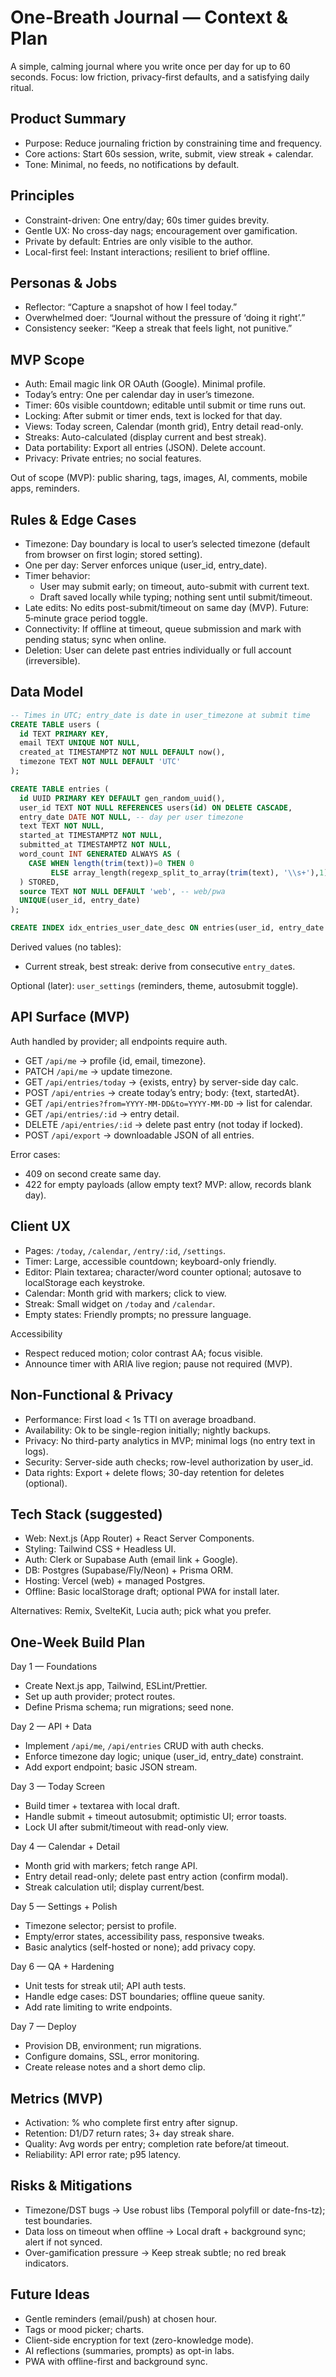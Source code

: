 # One‑Breath Journal — Context & Plan

A simple, calming journal where you write once per day for up to 60 seconds. Focus: low friction, privacy-first defaults, and a satisfying daily ritual.

## Product Summary
- Purpose: Reduce journaling friction by constraining time and frequency.
- Core actions: Start 60s session, write, submit, view streak + calendar.
- Tone: Minimal, no feeds, no notifications by default.

## Principles
- Constraint-driven: One entry/day; 60s timer guides brevity.
- Gentle UX: No cross-day nags; encouragement over gamification.
- Private by default: Entries are only visible to the author.
- Local-first feel: Instant interactions; resilient to brief offline.

## Personas & Jobs
- Reflector: “Capture a snapshot of how I feel today.”
- Overwhelmed doer: “Journal without the pressure of ‘doing it right’.”
- Consistency seeker: “Keep a streak that feels light, not punitive.”

## MVP Scope
- Auth: Email magic link OR OAuth (Google). Minimal profile.
- Today’s entry: One per calendar day in user’s timezone.
- Timer: 60s visible countdown; editable until submit or time runs out.
- Locking: After submit or timer ends, text is locked for that day.
- Views: Today screen, Calendar (month grid), Entry detail read-only.
- Streaks: Auto-calculated (display current and best streak).
- Data portability: Export all entries (JSON). Delete account.
- Privacy: Private entries; no social features.

Out of scope (MVP): public sharing, tags, images, AI, comments, mobile apps, reminders.

## Rules & Edge Cases
- Timezone: Day boundary is local to user’s selected timezone (default from browser on first login; stored setting).
- One per day: Server enforces unique (user_id, entry_date).
- Timer behavior:
  - User may submit early; on timeout, auto-submit with current text.
  - Draft saved locally while typing; nothing sent until submit/timeout.
- Late edits: No edits post-submit/timeout on same day (MVP). Future: 5‑minute grace period toggle.
- Connectivity: If offline at timeout, queue submission and mark with pending status; sync when online.
- Deletion: User can delete past entries individually or full account (irreversible).

## Data Model
```sql
-- Times in UTC; entry_date is date in user_timezone at submit time
CREATE TABLE users (
  id TEXT PRIMARY KEY,
  email TEXT UNIQUE NOT NULL,
  created_at TIMESTAMPTZ NOT NULL DEFAULT now(),
  timezone TEXT NOT NULL DEFAULT 'UTC'
);

CREATE TABLE entries (
  id UUID PRIMARY KEY DEFAULT gen_random_uuid(),
  user_id TEXT NOT NULL REFERENCES users(id) ON DELETE CASCADE,
  entry_date DATE NOT NULL, -- day per user timezone
  text TEXT NOT NULL,
  started_at TIMESTAMPTZ NOT NULL,
  submitted_at TIMESTAMPTZ NOT NULL,
  word_count INT GENERATED ALWAYS AS (
    CASE WHEN length(trim(text))=0 THEN 0
         ELSE array_length(regexp_split_to_array(trim(text), '\\s+'),1) END
  ) STORED,
  source TEXT NOT NULL DEFAULT 'web', -- web/pwa
  UNIQUE(user_id, entry_date)
);

CREATE INDEX idx_entries_user_date_desc ON entries(user_id, entry_date DESC);
```
Derived values (no tables):
- Current streak, best streak: derive from consecutive `entry_date`s.

Optional (later): `user_settings` (reminders, theme, autosubmit toggle).

## API Surface (MVP)
Auth handled by provider; all endpoints require auth.
- GET `/api/me` → profile {id, email, timezone}.
- PATCH `/api/me` → update timezone.
- GET `/api/entries/today` → {exists, entry} by server-side day calc.
- POST `/api/entries` → create today’s entry; body: {text, startedAt}.
- GET `/api/entries?from=YYYY-MM-DD&to=YYYY-MM-DD` → list for calendar.
- GET `/api/entries/:id` → entry detail.
- DELETE `/api/entries/:id` → delete past entry (not today if locked).
- POST `/api/export` → downloadable JSON of all entries.

Error cases:
- 409 on second create same day.
- 422 for empty payloads (allow empty text? MVP: allow, records blank day).

## Client UX
- Pages: `/today`, `/calendar`, `/entry/:id`, `/settings`.
- Timer: Large, accessible countdown; keyboard-only friendly.
- Editor: Plain textarea; character/word counter optional; autosave to localStorage each keystroke.
- Calendar: Month grid with markers; click to view.
- Streak: Small widget on `/today` and `/calendar`.
- Empty states: Friendly prompts; no pressure language.

Accessibility
- Respect reduced motion; color contrast AA; focus visible.
- Announce timer with ARIA live region; pause not required (MVP).

## Non‑Functional & Privacy
- Performance: First load < 1s TTI on average broadband.
- Availability: Ok to be single-region initially; nightly backups.
- Privacy: No third-party analytics in MVP; minimal logs (no entry text in logs).
- Security: Server-side auth checks; row-level authorization by user_id.
- Data rights: Export + delete flows; 30-day retention for deletes (optional).

## Tech Stack (suggested)
- Web: Next.js (App Router) + React Server Components.
- Styling: Tailwind CSS + Headless UI.
- Auth: Clerk or Supabase Auth (email link + Google).
- DB: Postgres (Supabase/Fly/Neon) + Prisma ORM.
- Hosting: Vercel (web) + managed Postgres.
- Offline: Basic localStorage draft; optional PWA for install later.

Alternatives: Remix, SvelteKit, Lucia auth; pick what you prefer.

## One‑Week Build Plan
Day 1 — Foundations
- Create Next.js app, Tailwind, ESLint/Prettier.
- Set up auth provider; protect routes.
- Define Prisma schema; run migrations; seed none.

Day 2 — API + Data
- Implement `/api/me`, `/api/entries` CRUD with auth checks.
- Enforce timezone day logic; unique (user_id, entry_date) constraint.
- Add export endpoint; basic JSON stream.

Day 3 — Today Screen
- Build timer + textarea with local draft.
- Handle submit + timeout autosubmit; optimistic UI; error toasts.
- Lock UI after submit/timeout with read-only view.

Day 4 — Calendar + Detail
- Month grid with markers; fetch range API.
- Entry detail read-only; delete past entry action (confirm modal).
- Streak calculation util; display current/best.

Day 5 — Settings + Polish
- Timezone selector; persist to profile.
- Empty/error states, accessibility pass, responsive tweaks.
- Basic analytics (self-hosted or none); add privacy copy.

Day 6 — QA + Hardening
- Unit tests for streak util; API auth tests.
- Handle edge cases: DST boundaries; offline queue sanity.
- Add rate limiting to write endpoints.

Day 7 — Deploy
- Provision DB, environment; run migrations.
- Configure domains, SSL, error monitoring.
- Create release notes and a short demo clip.

## Metrics (MVP)
- Activation: % who complete first entry after signup.
- Retention: D1/D7 return rates; 3+ day streak share.
- Quality: Avg words per entry; completion rate before/at timeout.
- Reliability: API error rate; p95 latency.

## Risks & Mitigations
- Timezone/DST bugs → Use robust libs (Temporal polyfill or date-fns-tz); test boundaries.
- Data loss on timeout when offline → Local draft + background sync; alert if not synced.
- Over-gamification pressure → Keep streak subtle; no red break indicators.

## Future Ideas
- Gentle reminders (email/push) at chosen hour.
- Tags or mood picker; charts.
- Client-side encryption for text (zero-knowledge mode).
- AI reflections (summaries, prompts) as opt-in labs.
- PWA with offline-first and background sync.


